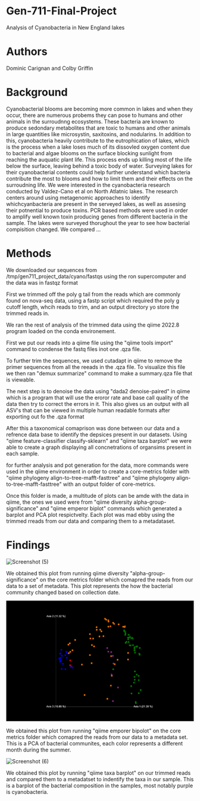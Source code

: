 # Gen-711-Final-Project
Analysis of Cyanobacteria in New England lakes

# Authors
Dominic Carignan
and
Colby Griffin
# Background

Cyanobacterial blooms are becoming more common in lakes and when they occur, there are numerous probems they can pose to humans and other animals in the surroudnng ecosystems. These bacteria are known to produce sedondary metabolites that are toxic to humans and other animals in large quantities like microsystin, saxitoxins, and nodularins. In addition to this, cyanobacteria heavily contribute to the eutrophication of lakes, which is the process when a lake loses much of its dissovled oxygen content due to bacterial and algae blooms on the surface blocking sunlight from reaching the auquatic plant life. This process ends up killing most of the life below the surface, leaving behind a toxic body of water. Surveying lakes for their cyanobacterial contents could help further understand which bacteria contribute the most to blooms and how to limit them and their effects on the surroudning life.
We were interested in the cyanobacteria research conducted by Valdez-Cano et al on North Atlatnic lakes. The research centers around using metagenomic approaches to identify whichcyanbacteria are present in the serveyed lakes, as well as assesing their potnential to produce toxins. PCR based methods were used in order to amplify well known toxin producing genes from different bacteria in the sample. The lakes were surveyed thorughout the year to see how bacterial compisition changed. We compared ...

# Methods

We downloaded our sequences from /tmp/gen711_project_data/cyano/fastqs using the ron supercomputer and the data was in fastqz format

First we trimmed off the poly g tail from the reads which are commonly found on nova-seq data, using a fastp script which required the poly g cutoff length, whcih reads to trim, and an output directory yo store the trimmed reads in. 

We ran the rest of analysis of the trimmed data using the qiime 2022.8 program loaded on the conda environement. 

First we put our reads into a qiime file using the "qiime tools import" command to condense the fastq files inot one .qza file. 

To further trim the sequences, we used cutadapt in qiime to remove the primer sequences from all the reeads in the .qza file. To visualize this file we then ran "demux summarize" command to make a summary.qza file that is viewable. 

The next step is to denoise the data using "dada2 denoise-paired" in qiime which is a program that will use the eroror rate and base call quality of the data then try to correct the errors in it. This also gives us an output with all ASV's that can be viewed in multiple human readable formats after exporting out fo the .qza format

After this a taxonomical comaprison was done between our data and a refrence data base to identify the depsices present in our datasets. Using "qiime feature-classifier classify-sklearn" and "qiime taza barplot" we were able to create a graph displaying all concnetrations of organsims present in each sample.

for further analysis and pot generation for the data, more commands were used in the qiime environment in order to create a core-metrics folder with "qiime phylogeny align-to-tree-mafft-fasttree" and "qiime phylogeny align-to-tree-mafft-fasttree" with an output folder of core-metrics. 

Once this folder is made, a multitude of plots can be amde with the data in qiime, the ones we used were from "qiime diversity alpha-group-significance" and "qiime emperor biplot" commands which generated a barplot and PCA plot respictvelty. Each plot was mad ebby using the trimmed rreads from our data and comparing them to a metadataset. 


# Findings

![Screenshot (5)](https://github.com/cmg1126/Gen-711-Final-Project/assets/130592752/324c7c7a-540b-4c6f-8785-e061a931729f)

We obtained this plot from running qiime diversity "alpha-group-significance" on the core metrics folder which comapred the reads from our data to a set of metadata. This plot represents the how the bacterial community changed based on collection date. 

![emperor.png](https://github.com/cmg1126/Gen-711-Final-Project/blob/main/emperor.png)

We obtained this plot from running "qiime emporer bipolot" on the core metrics folder which comapred the reads from our data to a metadata set. This is a PCA of bacterial communites, each color represents a different month during the summer. 

![Screenshot (6)](https://github.com/cmg1126/Gen-711-Final-Project/assets/130592752/e06140aa-29f2-4dc3-a52b-5c798bf01f4c)

We obtained this plot by running "qiime taxa barplot" on our trimmed reads and compared them to a metadatset to indentify the taxa in our sample. This is a barplot of the bacterial composition in the samples, most notably purple is cyanobacteria. 
